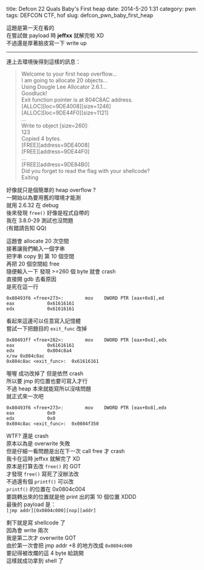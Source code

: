 title: Defcon 22 Quals Baby's First heap 
date: 2014-5-20 1:31
category: pwn
tags: DEFCON CTF, hof
slug: defcon_pwn_baby_first_heap 

這題是第一天在看的  
在嘗試做 payload 時 **jeffxx** 就解完啦 XD  
不過還是厚著臉皮寫一下 write up  
* * *

連上去環境後得到這樣的訊息：
> Welcome to your first heap overflow...  
> I am going to allocate 20 objects...  
> Using Dougle Lee Allocator 2.6.1...  
> Goodluck!  
> Exit function pointer is at 804C8AC address.  
> [ALLOC][loc=9DE4008][size=1246]  
> [ALLOC][loc=9DE44F0][size=1121]  
> ...  
> Write to object [size=260]:  
> 123  
> Copied 4 bytes.  
> [FREE][address=9DE4008]  
> [FREE][address=9DE44F0]  
> ...  
> [FREE][address=9DE84B0]  
> Did you forget to read the flag with your shellcode?  
> Exiting  

好像就只是個簡單的 heap overflow ?  
一開始以為要用舊的環境才能測  
就用 2.6.32 在 debug  
後來發現 `free()` 好像是程式自帶的  
我在 3.8.0-29 測試也沒問題  
(有錯請告知 QQ)  

這題會 allocate 20 次空間  
接著讓我們輸入一個字串  
把字串 copy 到 第 10 個空間  
再把 20 個空間給 free  
隨便輸入一下 發現 >=260 個 byte 就會 crash  
直接開 gdb 去看原因  
是死在這一行  

```
0x80493f6 <free+273>:        mov    DWORD PTR [eax+0x8],ed
eax            0x61616161  
edx            0x61616161  
```

看起來這邊可以任意寫入記憶體  
嘗試一下把題目的 `exit_func` 改掉  

```
0x80493ff <free+282>:        mov    DWORD PTR [eax+0x4],edx
eax            0x61616161
edx            0x804c8a4 
x/xw 0x804c8ac
0x804c8ac <exit_func>:  0x61616161
```

喔喔 成功改掉了 但是依然 crash  
所以要 jmp 的位置也要可寫入才行  
不過 heap 本來就能寫所以沒啥問題  
就正式來一次吧  

```
0x80493f6 <free+273>:        mov    DWORD PTR [eax+0x8],edx
eax            0x0
edx            0x0
0x804c8ac <exit_func>:  0x0804f350
```

WTF? 還是 crash  
原本以為是 overwrite 失敗  
但是仔細一看問題是出在下一次 call free 才 crash  
我卡在這時 jeffxx 就解完了 XD  
原本是打算去改 `free()` 的 GOT  
才發現 `free()` 寫死了沒辦法改  
不過還有個 `printf()` 可以改  
`printf()` 的位置在 0x0804c004  
要跳轉出來的位置就是他 print 出的第 10 個位置 XDDD  
最後的 payload 是：  
`[jmp addr][0x0804c000][nop][addr]`  

剩下就是寫 shellcode 了  
因為會 write 兩次  
我是第二次才 overwrite GOT  
由於第一次會把 jmp addr +8 的地方改成 `0x0804c000`  
要記得被改爛的這 4 byte 給跳開  
這樣就成功拿到 shell 了  
